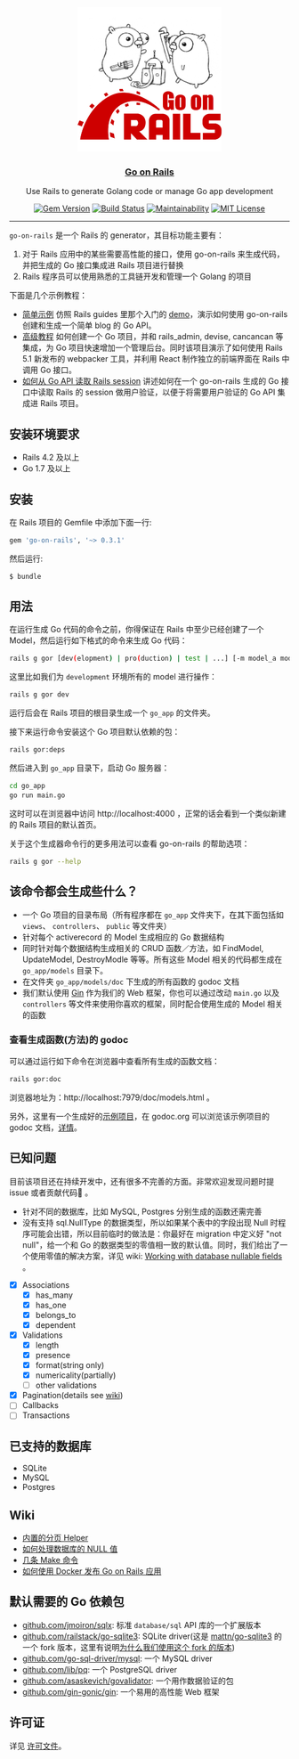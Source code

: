 <p align="center">
  <img width="260" height="260" src="./go-on-rails.png">
</p>
<h3 align="center"><a href="https://railstack.github.io">Go on Rails</a></h3>
<p align="center">Use Rails to generate Golang code or manage Go app development<p>

<p align="center">
  <a href="https://badge.fury.io/rb/go-on-rails"><img src="https://badge.fury.io/rb/go-on-rails.svg" alt="Gem Version"></a>
  <a href="https://travis-ci.org/railstack/go-on-rails"><img src="https://travis-ci.org/railstack/go-on-rails.svg?branch=dev" alt="Build Status"></a>
  <a href="https://codeclimate.com/github/railstack/go-on-rails/maintainability"><img src="https://api.codeclimate.com/v1/badges/6fba1f226f027a14c19b/maintainability" alt="Maintainability"></a>
  <a href="https://github.com/railstack/go-on-rails/blob/master/MIT-LICENSE"><img src="https://img.shields.io/badge/license-MIT-blue.svg" alt="MIT License"></a>
</p>

---

`go-on-rails` 是一个 Rails 的 generator，其目标功能主要有：

1. 对于 Rails 应用中的某些需要高性能的接口，使用 go-on-rails 来生成代码，并把生成的 Go 接口集成进 Rails 项目进行替换
2. Rails 程序员可以使用熟悉的工具链开发和管理一个 Golang 的项目

下面是几个示例教程：
* [简单示例](https://github.com/railstack/example_simple) 仿照 Rails guides 里那个入门的 [demo](http://guides.rubyonrails.org/getting_started.html)，演示如何使用 go-on-rails 创建和生成一个简单 blog 的 Go API。
* [高级教程](https://github.com/railstack/example_with_admin)  如何创建一个 Go 项目，并和 rails_admin, devise, cancancan 等集成，为 Go 项目快速增加一个管理后台。同时该项目演示了如何使用 Rails 5.1 新发布的 webpacker 工具，并利用 React 制作独立的前端界面在 Rails 中调用 Go 接口。
* [如何从 Go API 读取 Rails session](https://github.com/railstack/example_read_rails_session) 讲述如何在一个 go-on-rails 生成的 Go 接口中读取 Rails 的 session 做用户验证，以便于将需要用户验证的 Go API 集成进 Rails 项目。

## 安装环境要求

* Rails 4.2 及以上
* Go 1.7 及以上

## 安装

在 Rails 项目的 Gemfile 中添加下面一行:

```ruby
gem 'go-on-rails', '~> 0.3.1'
```

然后运行:
```bash
$ bundle
```

## 用法

在运行生成 Go 代码的命令之前，你得保证在 Rails 中至少已经创建了一个 Model，然后运行如下格式的命令来生成 Go 代码：

```bash
rails g gor [dev(elopment) | pro(duction) | test | ...] [-m model_a model_b model_c ...]
```

这里比如我们为 `development` 环境所有的 model 进行操作：

```bash
rails g gor dev
```

运行后会在 Rails 项目的根目录生成一个 `go_app` 的文件夹。

接下来运行命令安装这个 Go 项目默认依赖的包：

```bash
rails gor:deps
```

然后进入到 `go_app` 目录下，启动 Go 服务器：

```bash
cd go_app
go run main.go
```

这时可以在浏览器中访问 http://localhost:4000 ，正常的话会看到一个类似新建的 Rails 项目的默认首页。

关于这个生成器命令行的更多用法可以查看 go-on-rails 的帮助选项：

```bash
rails g gor --help
```

## 该命令都会生成些什么？

* 一个 Go 项目的目录布局（所有程序都在 `go_app` 文件夹下，在其下面包括如 `views`、 `controllers`、 `public` 等文件夹）
* 针对每个 activerecord 的 Model 生成相应的 Go 数据结构
* 同时针对每个数据结构生成相关的 CRUD 函数／方法，如 FindModel, UpdateModel, DestroyModle 等等。所有这些 Model 相关的代码都生成在 `go_app/models` 目录下。
* 在文件夹 `go_app/models/doc` 下生成的所有函数的 godoc 文档
* 我们默认使用 [Gin](https://github.com/gin-gonic/gin) 作为我们的 Web 框架，你也可以通过改动 `main.go` 以及 `controllers` 等文件来使用你喜欢的框架，同时配合使用生成的 Model 相关的函数

### 查看生成函数(方法)的 godoc

可以通过运行如下命令在浏览器中查看所有生成的函数文档：

```bash
rails gor:doc
```

浏览器地址为：http://localhost:7979/doc/models.html 。

另外，这里有一个生成好的[示例项目](https://github.com/railstack/gor_models_sample)，在 godoc.org 可以浏览该示例项目的 godoc 文档，[详情](https://github.com/railstack/gor_models_sample)。

## 已知问题

目前该项目还在持续开发中，还有很多不完善的方面。非常欢迎发现问题时提 issue 或者贡献代码👏 。

* 针对不同的数据库，比如 MySQL, Postgres 分别生成的函数还需完善
* 没有支持 sql.NullType 的数据类型，所以如果某个表中的字段出现 Null 时程序可能会出错，所以目前临时的做法是：你最好在 migration 中定义好 "not null"，给一个和 Go 的数据类型的零值相一致的默认值。同时，我们给出了一个使用零值的解决方案，详见 wiki: [Working with database nullable fields](https://github.com/railstack/go-on-rails/wiki/Working-with-database-nullable-fields) 。

- [x] Associations
  - [x] has_many
  - [x] has_one
  - [x] belongs_to
  - [x] dependent
- [x] Validations
  - [x] length
  - [x] presence
  - [x] format(string only)
  - [x] numericality(partially)
  - [ ] other validations
- [x] Pagination(details see [wiki](https://github.com/railstack/go-on-rails/wiki/Pagination))
- [ ] Callbacks
- [ ] Transactions

## 已支持的数据库

* SQLite
* MySQL
* Postgres

## Wiki

* [内置的分页 Helper](https://github.com/railstack/go-on-rails/wiki/Pagination)
* [如何处理数据库的 NULL 值](https://github.com/railstack/go-on-rails/wiki/Working-with-database-nullable-fields)
* [几条 Make 命令](https://github.com/railstack/go-on-rails/wiki/Some-Make-commands)
* [如何使用 Docker 发布 Go on Rails 应用](https://github.com/railstack/go-on-rails/wiki/Dockerize-a-Go-on-Rails-application)

## 默认需要的 Go 依赖包

* [github.com/jmoiron/sqlx](https://github.com/jmoiron/sqlx): 标准 `database/sql` API 库的一个扩展版本
* [github.com/railstack/go-sqlite3](https://github.com/railstack/go-sqlite3): SQLite driver(这是 [mattn/go-sqlite3](https://github.com/mattn/go-sqlite3) 的一个 fork 版本，这里有说明[为什么我们使用这个 fork 的版本](https://github.com/mattn/go-sqlite3/pull/468))
* [github.com/go-sql-driver/mysql](https://github.com/go-sql-driver/mysql): 一个 MySQL driver
* [github.com/lib/pq](https://github.com/lib/pq): 一个 PostgreSQL driver
* [github.com/asaskevich/govalidator](https://github.com/asaskevich/govalidator): 一个用作数据验证的包
* [github.com/gin-gonic/gin](https://github.com/gin-gonic/gin): 一个易用的高性能 Web 框架


## 许可证

详见 [许可文件](https://github.com/railstack/go-on-rails/blob/master/MIT-LICENSE)。
